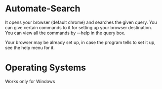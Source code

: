 # Automate-Search
It opens your browser (default chrome) and searches the given query.
You can give certain commands to it for setting up your browser destination.
You can view all the commands by --help in the query box.

Your browser may be already set up, in case the program tells to set it up, see the help menu for it.

# Operating Systems
Works only for Windows